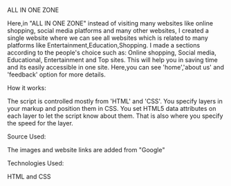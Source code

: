 ALL IN ONE ZONE

Here,in "ALL IN ONE ZONE" instead of visiting many websites like online shopping, social media platforms and many other websites, I created a single website where we can see all websites which is related to many platforms like Entertainment,Education,Shopping.
I made a sections according to the people's choice such as:
Online shopping, Social media, Educational, Entertainment and Top sites.
This will help you in saving time and its easily accessible in one site.
Here,you can see 'home','about us' and 'feedback' option for more details.

How it works:

The script is controlled mostly from 'HTML' and 'CSS'. You specify layers in your markup and position them in CSS. You set HTML5 data attributes on each layer to let the script know about them. That is also where you specify the speed for the layer.

Source Used:

The images and website links are added from "Google"

Technologies Used:

HTML and CSS
